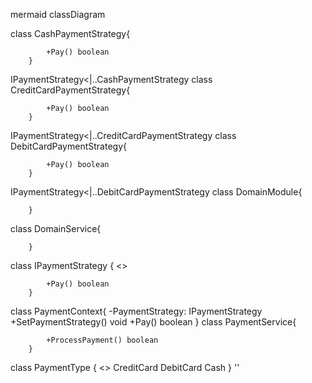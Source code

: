 mermaid
classDiagram


class CashPaymentStrategy{
            
            +Pay() boolean
        }
IPaymentStrategy<|..CashPaymentStrategy
class CreditCardPaymentStrategy{
            
            +Pay() boolean
        }
IPaymentStrategy<|..CreditCardPaymentStrategy
class DebitCardPaymentStrategy{
            
            +Pay() boolean
        }
IPaymentStrategy<|..DebitCardPaymentStrategy
class DomainModule{
            
            
        }
class DomainService{
            
            
        }
class IPaymentStrategy {
            <<interface>>
            
            +Pay() boolean
        }
class PaymentContext{
            -PaymentStrategy: IPaymentStrategy
            +SetPaymentStrategy() void
+Pay() boolean
        }
class PaymentService{
            
            +ProcessPayment() boolean
        }
class PaymentType {
        <<enumeration>>
        CreditCard
DebitCard
Cash
      }
''
